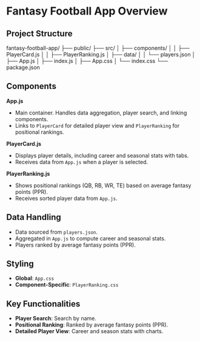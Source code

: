 # Fantasy Football App Overview

## Project Structure
fantasy-football-app/
├── public/
├── src/
│   ├── components/
│   │   ├── PlayerCard.js
│   │   ├── PlayerRanking.js
│   ├── data/
│   │   └── players.json
│   ├── App.js
│   ├── index.js
│   ├── App.css
│   └── index.css
└── package.json
## Components

**App.js**
- Main container. Handles data aggregation, player search, and linking components.
- Links to `PlayerCard` for detailed player view and `PlayerRanking` for positional rankings.

**PlayerCard.js**
- Displays player details, including career and seasonal stats with tabs.
- Receives data from `App.js` when a player is selected.

**PlayerRanking.js**
- Shows positional rankings (QB, RB, WR, TE) based on average fantasy points (PPR).
- Receives sorted player data from `App.js`.

## Data Handling
- Data sourced from `players.json`.
- Aggregated in `App.js` to compute career and seasonal stats.
- Players ranked by average fantasy points (PPR).

## Styling
- **Global**: `App.css`
- **Component-Specific**: `PlayerRanking.css`

## Key Functionalities
- **Player Search**: Search by name.
- **Positional Ranking**: Ranked by average fantasy points (PPR).
- **Detailed Player View**: Career and season stats with charts.
